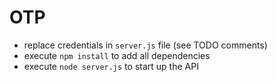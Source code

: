 # OTP

- replace credentials in `server.js` file (see TODO comments)
- execute `npm install` to add all dependencies
- execute `node server.js` to start up the API

